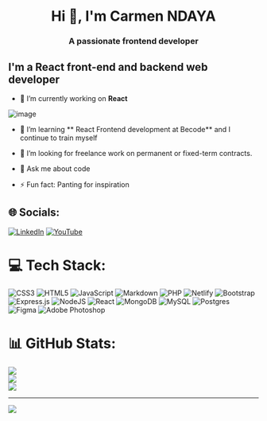 
<h1 align="center">Hi 👋, I'm Carmen NDAYA</h1>
<h3 align="center">A passionate frontend developer</h3>
<h2>I'm a React front-end and backend web developer </h2>



<!--
**Ncarmend/Ncarmend** is a ✨ _special_ ✨ repository because its `README.md` (this file) appears on your GitHub profile.-->



- 🔭 I’m currently working on **React**

![image](https://user-images.githubusercontent.com/113638375/221062197-d72151a8-80af-493a-8a1e-23e7d01cdf20.png)

- 🌱 I’m learning ** React Frontend development at Becode** and I continue to train myself
- 👯 I’m looking for freelance work on permanent or fixed-term contracts.

- 💬 Ask me about code
- ⚡ Fun fact: Panting for inspiration


## 🌐 Socials:
[![LinkedIn](https://img.shields.io/badge/LinkedIn-%230077B5.svg?logo=linkedin&logoColor=white)](https://linkedin.com/in/https://www.linkedin.com/in/carmen-ndaya/) [![YouTube](https://img.shields.io/badge/YouTube-%23FF0000.svg?logo=YouTube&logoColor=white)](https://youtube.com/@https://www.youtube.com/watch?v=i6sHlijXX74&t=47s) 

# 💻 Tech Stack:
![CSS3](https://img.shields.io/badge/css3-%231572B6.svg?style=for-the-badge&logo=css3&logoColor=white) ![HTML5](https://img.shields.io/badge/html5-%23E34F26.svg?style=for-the-badge&logo=html5&logoColor=white) ![JavaScript](https://img.shields.io/badge/javascript-%23323330.svg?style=for-the-badge&logo=javascript&logoColor=%23F7DF1E) ![Markdown](https://img.shields.io/badge/markdown-%23000000.svg?style=for-the-badge&logo=markdown&logoColor=white) ![PHP](https://img.shields.io/badge/php-%23777BB4.svg?style=for-the-badge&logo=php&logoColor=white) ![Netlify](https://img.shields.io/badge/netlify-%23000000.svg?style=for-the-badge&logo=netlify&logoColor=#00C7B7) ![Bootstrap](https://img.shields.io/badge/bootstrap-%23563D7C.svg?style=for-the-badge&logo=bootstrap&logoColor=white) ![Express.js](https://img.shields.io/badge/express.js-%23404d59.svg?style=for-the-badge&logo=express&logoColor=%2361DAFB) ![NodeJS](https://img.shields.io/badge/node.js-6DA55F?style=for-the-badge&logo=node.js&logoColor=white) ![React](https://img.shields.io/badge/react-%2320232a.svg?style=for-the-badge&logo=react&logoColor=%2361DAFB) ![MongoDB](https://img.shields.io/badge/MongoDB-%234ea94b.svg?style=for-the-badge&logo=mongodb&logoColor=white) ![MySQL](https://img.shields.io/badge/mysql-%2300f.svg?style=for-the-badge&logo=mysql&logoColor=white) ![Postgres](https://img.shields.io/badge/postgres-%23316192.svg?style=for-the-badge&logo=postgresql&logoColor=white) 	![Figma](https://img.shields.io/badge/figma-%23F24E1E.svg?style=for-the-badge&logo=figma&logoColor=white)  ![Adobe Photoshop](https://img.shields.io/badge/adobephotoshop-%2331A8FF.svg?style=for-the-badge&logo=adobephotoshop&logoColor=white)   
# 📊 GitHub Stats:
![](https://github-readme-stats.vercel.app/api?username=Ncarmend&theme=dark&hide_border=false&include_all_commits=false&count_private=false)<br/>
![](https://github-readme-streak-stats.herokuapp.com/?user=Ncarmend&theme=dark&hide_border=false)<br/>
![](https://github-readme-stats.vercel.app/api/top-langs/?username=Ncarmend&theme=dark&hide_border=false&include_all_commits=false&count_private=false&layout=compact)

---
[![](https://visitcount.itsvg.in/api?id=Ncarmend&icon=0&color=0)](https://visitcount.itsvg.in)

<!-- Proudly created with GPRM ( https://gprm.itsvg.in ) -->
